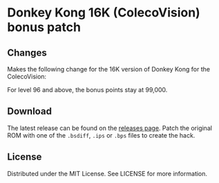 # Donkey Kong 16K (ColecoVision) bonus patch

## Changes
Makes the following change for the 16K version of Donkey Kong for the ColecoVision:

For level 96 and above, the bonus points stay at 99,000.

## Download
The latest release can be found on the
[releases page](https://github.com/lightbulb-sun/dkong16k-bonus/releases).
Patch the original ROM with one of the `.bsdiff`, `.ips` or `.bps` files
to create the hack.

## License
Distributed under the MIT License. See LICENSE for more information.
